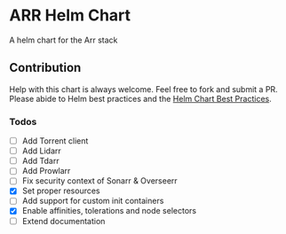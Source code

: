 # ARR Helm Chart
A helm chart for the Arr stack


## Contribution

Help with this chart is always welcome. Feel free to fork and submit a PR. Please abide to Helm best practices and the [Helm Chart Best Practices](https://helm.sh/docs/chart_best_practices/).

### Todos

- [ ] Add Torrent client
- [ ] Add Lidarr
- [ ] Add Tdarr
- [ ] Add Prowlarr
- [ ] Fix security context of Sonarr & Overseerr
- [x] Set proper resources
- [ ] Add support for custom init containers
- [x] Enable affinities, tolerations and node selectors
- [ ] Extend documentation